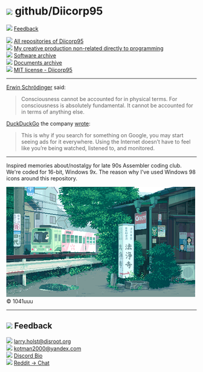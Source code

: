 # ![](https://win98icons.alexmeub.com/icons/png/tip.png)&nbsp;github/Diicorp95
![](https://win98icons.alexmeub.com/icons/png/message_empty_tack-1.png)&nbsp;[Feedback](#feedback)

![](https://win98icons.alexmeub.com/icons/png/directory_closed-2.png)&nbsp;[All repositories of Diicorp95](https://github.com/search?q=user%3ADiicorp95+&type=)<br>
![](https://win98icons.alexmeub.com/icons/png/directory_closed-2.png)&nbsp;[My creative production non-related directly to programming](https://github.com/Diicorp95/Diicorp95/blob/main/production/README.md)<br>
![](https://win98icons.alexmeub.com/icons/png/directory_closed-2.png)&nbsp;[Software archive](https://github.com/Diicorp95/Diicorp95/blob/main/software-archiving/README.md)<br>
![](https://win98icons.alexmeub.com/icons/png/directory_closed-2.png)&nbsp;[Documents archive](https://github.com/Diicorp95/Diicorp95/blob/main/documents-archiving/README.md)<br>
![](https://win98icons.alexmeub.com/icons/png/document-1.png)&nbsp;[MIT license - Diicorp95](https://diicorp95.mit-license.org)
<hr>

[Erwin Schrödinger](https://en.wikipedia.org/wiki/Erwin_Schr%C3%B6dinger) said:
>Consciousness cannot be accounted for in physical terms. For consciousness is absolutely fundamental. It cannot be accounted for in terms of anything else.

[DuckDuckGo](https://duckduckgo.com) the company [wrote](https://spreadprivacy.com/duckduckgo-revenue-model/):
>This is why if you search for something on Google, you may start seeing ads for it everywhere. Using the Internet doesn’t have to feel like you’re being watched, listened to, and monitored.
<hr>

Inspired memories about/nostalgy for late 90s Assembler coding club. We're coded for 16-bit, Windows 9x. The reason why I've used Windows 98 icons around this repository.

![1041uuu's art - rain at Japan, railways](https://raw.githubusercontent.com/Diicorp95/Diicorp95/master/digital.gif)<br>
:copyright: 1041uuu
<hr>

## ![](https://win98icons.alexmeub.com/icons/png/winrep-1.png)&nbsp;Feedback
![](https://win98icons.alexmeub.com/icons/png/message_envelope_open-1.png)&nbsp;[larry.holst@disroot.org](mailto:larry.holst@disroot.org)<br>
![](https://win98icons.alexmeub.com/icons/png/message_envelope_open-1.png)&nbsp;[kotman2000@yandex.com](mailto:kotman2000@yandex.com)<br>
![](https://win98icons.alexmeub.com/icons/png/msn3-2.png)&nbsp;[Discord Bio](https://dsc.bio/diicorp95)<br>
![](https://win98icons.alexmeub.com/icons/png/msn3-2.png)&nbsp;[Reddit → Chat](https://reddit.com/u/Diicorp95)
<!-- "main" branch -->
